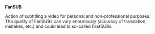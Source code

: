 <!-- markdownlint-disable MD041-->
**FanSUB**<br>

Action of subtitling a video for personal and non-professional purposes. The quality of FanSUBs can vary enormously (accuracy of translation, mistakes, etc.) and could lead to so-called FastSUBs.
<!-- markdownlint-enable MD041-->
